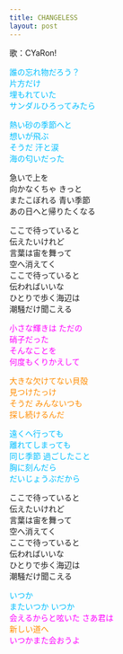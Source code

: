 ```yaml
---
title: CHANGELESS
layout: post
---
```

歌：CYaRon!

<p><font color="deepskyblue">誰の忘れ物だろう？<br />
片方だけ<br />
埋もれていた<br />
サンダルひろってみたら</font></p>

<p><font color="deepskyblue">熱い砂の季節へと<br />
想いが飛ぶ<br />
そうだ 汗と涙<br />
海の匂いだった</font></p>

<p>急いで上を<br />
向かなくちゃ きっと<br />
またこぼれる 青い季節<br />
あの日へと帰りたくなる</p>

<p>ここで待っていると<br />
伝えたいけれど<br />
言葉は宙を舞って<br />
空へ消えてく<br />
ここで待っていると<br />
伝わればいいな<br />
ひとりで歩く海辺は<br />
潮騒だけ聞こえる</p>

<p><font color="magenta">小さな輝きは ただの<br />
硝子だった<br />
そんなことを<br />
何度もくりかえして</font></p>

<p><font color="darkorange">大きな欠けてない貝殻<br />
見つけたっけ<br />
そうだ みんないつも<br />
探し続けるんだ</font></p>

<p><font color="deepskyblue">遠くへ行っても<br />
離れてしまっても<br />
同じ季節 過ごしたこと<br />
胸に刻んだら<br />
だいじょうぶだから</font></p>

<p>ここで待っていると<br />
伝えたいけれど<br />
言葉は宙を舞って<br />
空へ消えてく<br />
ここで待っていると<br />
伝わればいいな<br />
ひとりで歩く海辺は<br />
潮騒だけ聞こえる</p>

<p><font color="deepskyblue">いつか<br />
またいつか いつか</font><br />
<font color="magenta">会えるからと呟いた さあ君は<br />
<font color="darkorange">新しい道へ</font><br />
いつかまた会おうよ</p>